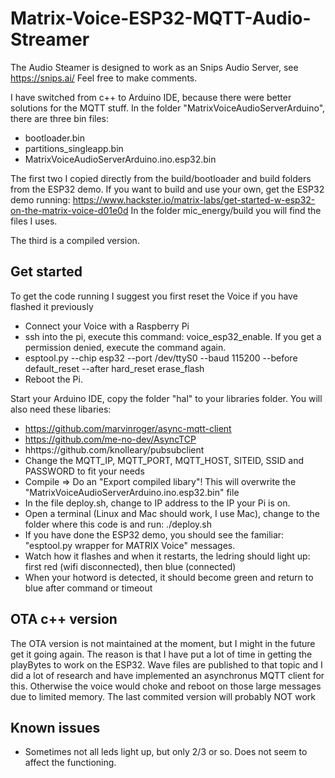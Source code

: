 # Matrix-Voice-ESP32-MQTT-Audio-Streamer

The Audio Steamer is designed to work as an Snips Audio Server, see https://snips.ai/
Feel free to make comments.

I have switched from c++ to Arduino IDE, because there were better solutions for the MQTT stuff.
In the folder "MatrixVoiceAudioServerArduino", there are three bin files:
- bootloader.bin
- partitions_singleapp.bin
- MatrixVoiceAudioServerArduino.ino.esp32.bin

The first two I copied directly from the build/bootloader and build folders from the ESP32 demo.
If you want to build and use your own, get the ESP32 demo running:
https://www.hackster.io/matrix-labs/get-started-w-esp32-on-the-matrix-voice-d01e0d
In the folder mic_energy/build you will find the files I uses.

The third is a compiled version.

## Get started

To get the code running I suggest you first reset the Voice if you have flashed it previously

- Connect your Voice with a Raspberry Pi
- ssh into the pi, execute this command: voice_esp32_enable. If you get a permission denied, execute the command again. 
- esptool.py --chip esp32 --port /dev/ttyS0 --baud 115200 --before default_reset --after hard_reset erase_flash
- Reboot the Pi.

Start your Arduino IDE, copy the folder "hal" to your libraries folder.
You will also need these libaries:
- https://github.com/marvinroger/async-mqtt-client
- https://github.com/me-no-dev/AsyncTCP
- hhttps://github.com/knolleary/pubsubclient
- Change the MQTT_IP, MQTT_PORT, MQTT_HOST, SITEID, SSID and PASSWORD to fit your needs
- Compile => Do an "Export compiled libary"! This will overwrite the "MatrixVoiceAudioServerArduino.ino.esp32.bin" file
- In the file deploy.sh, change to IP address to the IP your Pi is on.
- Open a terminal (Linux and Mac should work, I use Mac), change to the folder where this code is and run: ./deploy.sh
- If you have done the ESP32 demo, you should see the familiar: "esptool.py wrapper for MATRIX Voice" messages.
- Watch how it flashes and when it restarts, the ledring should light up: first red (wifi disconnected), then blue (connected)
- When your hotword is detected, it should become green and return to blue after command or timeout

## OTA c++ version

The OTA version is not maintained at the moment, but I might in the future get it going again. 
The reason is that I have put a lot of time in getting the playBytes to work on the ESP32. Wave files are published to that topic and I did a lot of research and have implemented an asynchronus MQTT client for this. Otherwise the voice would choke and reboot on those large messages due to limited memory.
The last commited version will probably NOT work

## Known issues
- Sometimes not all leds light up, but only 2/3 or so. Does not seem to affect the functioning.
